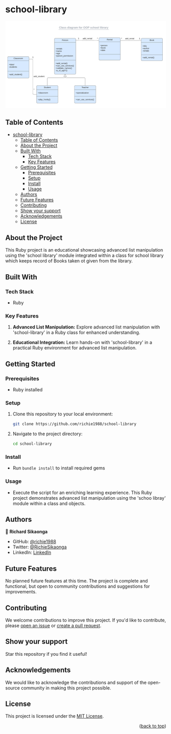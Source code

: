 # school-library
<div align-items="center">
<img src="./rubyschoollibrary.png" width="auto" height="auto" alt="rubyschooldiagram">
</div>
<a name="readme-top"></a>

## Table of Contents

- [school-library](#school-library)
  - [Table of Contents](#table-of-contents)
  - [About the Project ](#about-the-project-)
  - [Built With ](#built-with-)
    - [Tech Stack ](#tech-stack-)
    - [Key Features ](#key-features-)
  - [Getting Started ](#getting-started-)
    - [Prerequisites ](#prerequisites-)
    - [Setup ](#setup-)
    - [Install ](#install-)
    - [Usage ](#usage-)
  - [Authors ](#authors-)
  - [Future Features ](#future-features-)
  - [Contributing ](#contributing-)
  - [Show your support ](#show-your-support-)
  - [Acknowledgements ](#acknowledgements-)
  - [License ](#license-)

## About the Project <a name="about-project"></a>

This Ruby project is an educational showcasing advanced list manipulation using the 'school library' module integrated within a class for school library which keeps record of Books  taken ot given from the library.
## Built With <a name="built-with"></a>

### Tech Stack <a name="tech-stack"></a>

- Ruby

### Key Features <a name="key-features"></a>

1. **Advanced List Manipulation:**
Explore advanced list manipulation with 'school-library' in a Ruby class for enhanced understanding.

2. **Educational Integration:**
Learn hands-on with 'school-library' in a practical Ruby environment for advanced list manipulation.

## Getting Started <a name="getting-started"></a>

### Prerequisites <a name="prerequisites"></a>

- Ruby installed

### Setup <a name="setup"></a>

1. Clone this repository to your local environment:

   ```bash
   git clone https://github.com/richie1988/school-library
   ```

2. Navigate to the project directory:

   ```bash
   cd school-library
   ```
### Install <a name="install"></a>

- Run `bundle install` to install required gems

### Usage <a name="usage"></a>

- Execute the script for an enriching learning experience. This Ruby project demonstrates advanced list manipulation using the 'schoo libray' module within a class and objects.

## Authors <a name="authors"></a>


👤 **Richard Sikaonga**

- GitHub: [@richie1988](https://github.com/richie1988)
- Twitter: [@RichieSikaonga](https://twitter.com/RichieSikaonga)
- LinkedIn: [LinkedIn](https://linkedin.com/in/richard-sikaonga-039940275)



## Future Features <a name="future-features"></a>

No planned future features at this time. The project is complete and functional, but open to community contributions and suggestions for improvements.

## Contributing <a name="contributing"></a>

We welcome contributions to improve this project. If you'd like to contribute, please [open an issue](https://github.com/richie1988/My-own-Enumerable/issues) or [create a pull request](https://github.com/richie1988/My-own-Enumerable/pulls).

## Show your support <a name="support"></a>

Star this repository if you find it useful!

## Acknowledgements <a name="acknowledgements"></a>

We would like to acknowledge the contributions and support of the open-source community in making this project possible.

## License <a name="license"></a>

This project is licensed under the [MIT License](./LICENSE).

<p align="right">(<a href="#readme-top">back to top</a>)</p>

